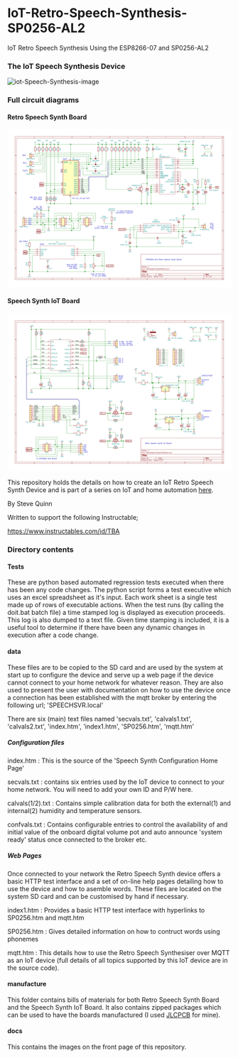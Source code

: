 # IoT-Retro-Speech-Synthesis-SP0256-AL2

IoT Retro Speech Synthesis Using the ESP8266-07 and SP0256-AL2

### The IoT Speech Synthesis Device

![iot-Speech-Synthesis-image](./docs/FrontPic.png)

### Full circuit diagrams

#### Retro Speech Synth Board

![speech-synth-circuit-image](./docs/RetroSpeechSynthBoardCct.png)

#### Speech Synth IoT Board

![speech-synth-iot-circuit-image](./docs/RetroSpeechSynthIoTBoardCct.png)


This repository holds the details on how to create an IoT Retro Speech Synth Device and is part of a series on IoT and home automation [here](https://www.instructables.com/id/Home-Automation-12/).

By Steve Quinn

Written to support the following Instructable;

https://www.instructables.com/id/TBA


### Directory contents

#### Tests

These are python based automated regression tests executed when there has been any code changes. The python script forms a test executive which uses an excel spreadsheet as it's input. Each work sheet is a single test made up of rows of executable actions.
When the test runs (by calling the doit.bat batch file) a time stamped log is displayed as execution proceeds. This log is also dumped to a text file.
Given time stamping is included, it is a useful tool to determine if there have been any dynamic changes in execution after a code change.

#### data

These files are to be copied to the SD card and are used by the system at start up to configure the device and serve up a web page if the device cannot connect to your home network for whatever reason. 
They are also used to present the user with documentation on how to use the device once a connection has been established with the mqtt broker by entering the following url; 'SPEECHSVR.local'

There are six (main) text files named 'secvals.txt', 'calvals1.txt', 'calvals2.txt', 'index.htm', 'index1.htm', 'SP0256.htm', 'mqtt.htm'

##### Configuration files

index.htm : This is the source of the 'Speech Synth Configuration Home Page'

secvals.txt : contains six entries used by the IoT device to connect to your home network. You will need to add your own ID and P/W here.

calvals(1/2).txt : Contains simple calibration data for both the external(1) and internal(2) humidity and temperature sensors.

confvals.txt : Contains configurable entries to control the availability of and initial value of the onboard digital volume pot and auto announce 'system ready' status once connected to the broker etc.

##### Web Pages

Once connected to your network the Retro Speech Synth device offers a basic HTTP test interface and a set of on-line help pages detailing how to use the device and how to asemble words.
These files are located on the system SD card and can be customised by hand if necessary.

index1.htm : Provides a basic HTTP test interface with hyperlinks to SP0256.htm and mqtt.htm

SP0256.htm : Gives detailed information on how to contruct words using phonemes

mqtt.htm : This details how to use the Retro Speech Synthesiser over MQTT as an IoT device (full details of all topics supported by this IoT device are in the source code).

#### manufacture

This folder contains bills of materials for both Retro Speech Synth Board and the Speech Synth IoT Board.
It also contains zipped packages which can be used to have the boards manufactured (I used [JLCPCB](https://jlcpcb.com/) for mine).

#### docs

This contains the images on the front page of this repository.

